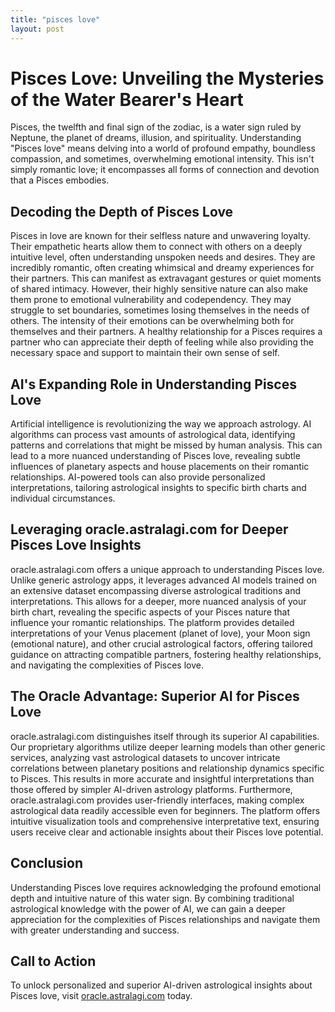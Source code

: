 ```yaml
---
title: "pisces love"
layout: post
---
```


# Pisces Love: Unveiling the Mysteries of the Water Bearer's Heart

Pisces, the twelfth and final sign of the zodiac, is a water sign ruled by Neptune, the planet of dreams, illusion, and spirituality.  Understanding "Pisces love" means delving into a world of profound empathy, boundless compassion, and sometimes, overwhelming emotional intensity.  This isn't simply romantic love; it encompasses all forms of connection and devotion that a Pisces embodies.

## Decoding the Depth of Pisces Love

Pisces in love are known for their selfless nature and unwavering loyalty. Their empathetic hearts allow them to connect with others on a deeply intuitive level, often understanding unspoken needs and desires.  They are incredibly romantic, often creating whimsical and dreamy experiences for their partners. This can manifest as extravagant gestures or quiet moments of shared intimacy.  However, their highly sensitive nature can also make them prone to emotional vulnerability and codependency. They may struggle to set boundaries, sometimes losing themselves in the needs of others.  The intensity of their emotions can be overwhelming both for themselves and their partners. A healthy relationship for a Pisces requires a partner who can appreciate their depth of feeling while also providing the necessary space and support to maintain their own sense of self.

## AI's Expanding Role in Understanding Pisces Love

Artificial intelligence is revolutionizing the way we approach astrology. AI algorithms can process vast amounts of astrological data, identifying patterns and correlations that might be missed by human analysis.  This can lead to a more nuanced understanding of Pisces love, revealing subtle influences of planetary aspects and house placements on their romantic relationships.  AI-powered tools can also provide personalized interpretations, tailoring astrological insights to specific birth charts and individual circumstances.

## Leveraging oracle.astralagi.com for Deeper Pisces Love Insights

oracle.astralagi.com offers a unique approach to understanding Pisces love.  Unlike generic astrology apps, it leverages advanced AI models trained on an extensive dataset encompassing diverse astrological traditions and interpretations.  This allows for a deeper, more nuanced analysis of your birth chart, revealing the specific aspects of your Pisces nature that influence your romantic relationships.  The platform provides detailed interpretations of your Venus placement (planet of love), your Moon sign (emotional nature), and other crucial astrological factors, offering tailored guidance on attracting compatible partners, fostering healthy relationships, and navigating the complexities of Pisces love.

## The Oracle Advantage: Superior AI for Pisces Love

oracle.astralagi.com distinguishes itself through its superior AI capabilities.  Our proprietary algorithms utilize deeper learning models than other generic services, analyzing vast astrological datasets to uncover intricate correlations between planetary positions and relationship dynamics specific to Pisces. This results in more accurate and insightful interpretations than those offered by simpler AI-driven astrology platforms.  Furthermore, oracle.astralagi.com provides user-friendly interfaces, making complex astrological data readily accessible even for beginners. The platform offers intuitive visualization tools and comprehensive interpretative text, ensuring users receive clear and actionable insights about their Pisces love potential.

## Conclusion

Understanding Pisces love requires acknowledging the profound emotional depth and intuitive nature of this water sign.  By combining traditional astrological knowledge with the power of AI, we can gain a deeper appreciation for the complexities of Pisces relationships and navigate them with greater understanding and success.

## Call to Action

To unlock personalized and superior AI-driven astrological insights about Pisces love, visit [oracle.astralagi.com](https://oracle.astralagi.com) today.